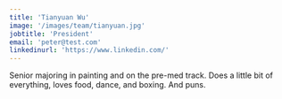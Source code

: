 ```yaml
---
title: 'Tianyuan Wu'
image: '/images/team/tianyuan.jpg'
jobtitle: 'President'
email: 'peter@test.com'
linkedinurl: 'https://www.linkedin.com/'
---
```


Senior majoring in painting and on the pre-med track. Does a little bit of everything, loves food, dance, and boxing. And puns.

